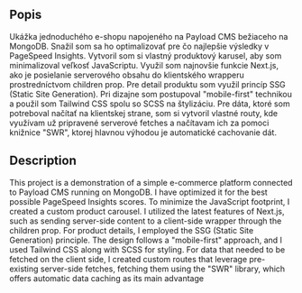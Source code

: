 ## Popis

Ukážka jednoduchého e-shopu napojeného na Payload CMS bežiaceho na MongoDB. Snažil som sa ho optimalizovať
pre čo najlepšie výsledky v PageSpeed Insights. Vytvoril som si vlastný produktový karusel, aby som
minimalizoval veľkosť JavaScriptu. Využil som najnovšie funkcie Next.js, ako je posielanie serverového
obsahu do klientského wrapperu prostredníctvom children prop. Pre detail produktu som využil princíp SSG
(Static Site Generation). Pri dizajne som postupoval "mobile-first" technikou a použil som Tailwind CSS
spolu so SCSS na štylizáciu. Pre dáta, ktoré som potreboval načítať na klientskej strane, som si vytvoril
vlastné routy, kde využívam už pripravené serverové fetches a načítavam ich za pomoci knižnice "SWR",
ktorej hlavnou výhodou je automatické cachovanie dát.


## Description

This project is a demonstration of a simple e-commerce platform connected to Payload CMS running on MongoDB. 
I have optimized it for the best possible PageSpeed Insights scores. To minimize the JavaScript footprint, 
I created a custom product carousel. I utilized the latest features of Next.js, such as sending server-side
content to a client-side wrapper through the children prop. For product details, I employed the SSG
(Static Site Generation) principle. The design follows a "mobile-first" approach, and I used Tailwind 
CSS along with SCSS for styling. For data that needed to be fetched on the client side, I created custom
routes that leverage pre-existing server-side fetches, fetching them using the "SWR" library, which 
offers automatic data caching as its main advantage